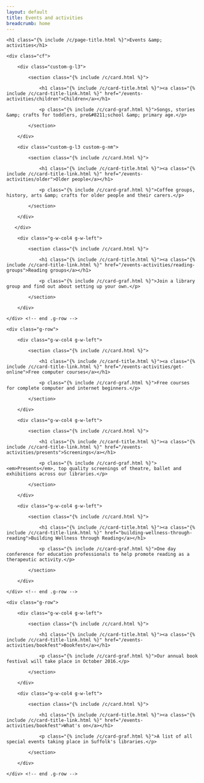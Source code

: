 ```yaml
---
layout: default
title: Events and activities
breadcrumb: home
---
```


<nav id="nav">

    <h1 class="{% include /c/page-title.html %}">Events &amp; activities</h1>

    <div class="cf">

        <div class="custom-g-l3">

            <section class="{% include /c/card.html %}">

                <h1 class="{% include /c/card-title.html %}"><a class="{% include /c/card-title-link.html %}" href="/events-activities/children">Children</a></h1>

                <p class="{% include /c/card-graf.html %}">Songs, stories &amp; crafts for toddlers, pre&#8211;school &amp; primary age.</p>

            </section>

        </div>

        <div class="custom-g-l3 custom-g-nm">

            <section class="{% include /c/card.html %}">

                <h1 class="{% include /c/card-title.html %}"><a class="{% include /c/card-title-link.html %}" href="/events-activities/older">Older people</a></h1>

                <p class="{% include /c/card-graf.html %}">Coffee groups, history, arts &amp; crafts for older people and their carers.</p>

            </section>

        </div>

       </div>

        <div class="g-w-col4 g-w-left">

            <section class="{% include /c/card.html %}">

                <h1 class="{% include /c/card-title.html %}"><a class="{% include /c/card-title-link.html %}" href="/events-activities/reading-groups">Reading groups</a></h1>

                <p class="{% include /c/card-graf.html %}">Join a library group and find out about setting up your own.</p>

            </section>

        </div>

    </div> <!-- end .g-row -->

    <div class="g-row">

        <div class="g-w-col4 g-w-left">

            <section class="{% include /c/card.html %}">

                <h1 class="{% include /c/card-title.html %}"><a class="{% include /c/card-title-link.html %}" href="/events-activities/get-online">Free computer courses</a></h1>

                <p class="{% include /c/card-graf.html %}">Free courses for complete computer and internet beginners.</p>

            </section>

        </div>

        <div class="g-w-col4 g-w-left">

            <section class="{% include /c/card.html %}">

                <h1 class="{% include /c/card-title.html %}"><a class="{% include /c/card-title-link.html %}" href="/events-activities/presents">Screenings</a></h1>

                <p class="{% include /c/card-graf.html %}"><em>Presents</em>, top quality screenings of theatre, ballet and exhibitions across our libraries.</p>

            </section>

        </div>

        <div class="g-w-col4 g-w-left">

            <section class="{% include /c/card.html %}">

                <h1 class="{% include /c/card-title.html %}"><a class="{% include /c/card-title-link.html %}" href="building-wellness-through-reading">Building Wellness through Reading</a></h1>

                <p class="{% include /c/card-graf.html %}">One day conference for education professionals to help promote reading as a therapeutic activity.</p>

            </section>

        </div>

    </div> <!-- end .g-row -->

    <div class="g-row">

        <div class="g-w-col4 g-w-left">

            <section class="{% include /c/card.html %}">

                <h1 class="{% include /c/card-title.html %}"><a class="{% include /c/card-title-link.html %}" href="/events-activities/bookfest">Bookfest</a></h1>

                <p class="{% include /c/card-graf.html %}">Our annual book festival will take place in October 2016.</p>

            </section>

        </div>

        <div class="g-w-col4 g-w-left">

            <section class="{% include /c/card.html %}">

                <h1 class="{% include /c/card-title.html %}"><a class="{% include /c/card-title-link.html %}" href="/events-activities/bookfest">What's on</a></h1>

                <p class="{% include /c/card-graf.html %}">A list of all special events taking place in Suffolk's libraries.</p>

            </section>

        </div>

    </div> <!-- end .g-row -->

</nav>
